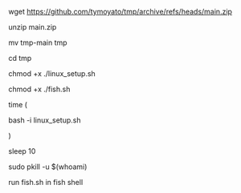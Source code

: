 wget https://github.com/tymoyato/tmp/archive/refs/heads/main.zip
  
unzip main.zip
  
mv tmp-main tmp

cd tmp

chmod +x ./linux_setup.sh
  
chmod +x ./fish.sh
  
time (
    
  bash -i linux_setup.sh
  
)

sleep 10

sudo pkill -u $(whoami)

run fish.sh in fish shell
